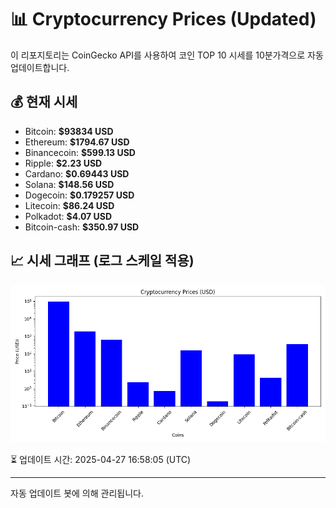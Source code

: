 
# 📊 Cryptocurrency Prices (Updated)

이 리포지토리는 CoinGecko API를 사용하여 코인 TOP 10 시세를 10분가격으로 자동 업데이트합니다.

## 💰 현재 시세
- Bitcoin: **$93834 USD**
- Ethereum: **$1794.67 USD**
- Binancecoin: **$599.13 USD**
- Ripple: **$2.23 USD**
- Cardano: **$0.69443 USD**
- Solana: **$148.56 USD**
- Dogecoin: **$0.179257 USD**
- Litecoin: **$86.24 USD**
- Polkadot: **$4.07 USD**
- Bitcoin-cash: **$350.97 USD**

## 📈 시세 그래프 (로그 스케일 적용)
![Crypto Prices](crypto_prices.png)

⏳ 업데이트 시간: 2025-04-27 16:58:05 (UTC)

---
자동 업데이트 봇에 의해 관리됩니다.
